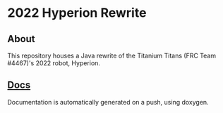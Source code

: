 # 2022 Hyperion Rewrite
## About
This repository houses a Java rewrite of the Titanium Titans (FRC Team #4467)'s 2022 robot, Hyperion.
## [Docs](https://titaniumtitans.github.io/2022HyperionRewrite)
Documentation is automatically generated on a push, using doxygen.

